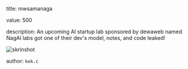 title: mwsamanaga

value: 500

description: An upcoming AI startup lab sponsored by dewaweb named NagAI labs got one of their dev's model, notes, and code leaked!

![skrinshot](https://files.catbox.moe/0umoeh.jpg)

author: `kek.c`
